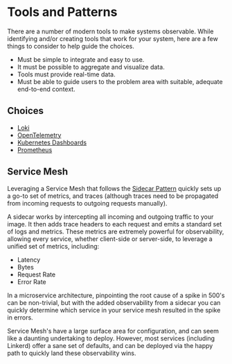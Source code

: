 # Tools and Patterns

There are a number of modern tools to make systems observable. While identifying and/or creating tools that work for your system, here are a few things to consider to help guide the choices.

- Must be simple to integrate and easy to use.
- It must be possible to aggregate and visualize data.
- Tools must provide real-time data.
- Must be able to guide users to the problem area with suitable, adequate end-to-end context.

## Choices

- [Loki](./loki.md)
- [OpenTelemetry](./OpenTelemetry.md)
- [Kubernetes Dashboards](./KubernetesDashboards.md)
- [Prometheus](./Prometheus.md)

## Service Mesh

Leveraging a Service Mesh that follows the [Sidecar Pattern](https://learn.microsoft.com/en-us/azure/architecture/patterns/sidecar) quickly sets up a go-to set of metrics, and traces (although traces need to be propagated from incoming requests to outgoing requests manually).

A sidecar works by intercepting all incoming and outgoing traffic to your image. It then adds trace headers to each request and emits a standard set of logs and metrics. These metrics are extremely powerful for observability, allowing every service, whether client-side or server-side, to leverage a unified set of metrics, including:

- Latency
- Bytes
- Request Rate
- Error Rate

In a microservice architecture, pinpointing the root cause of a spike in 500's can be non-trivial, but with the added observability from a sidecar you can quickly determine which service in your service mesh resulted in the spike in errors.

Service Mesh's have a large surface area for configuration, and can seem like a daunting undertaking to deploy. However, most services (including Linkerd) offer a sane set of defaults, and can be deployed via the happy path to quickly land these observability wins.
